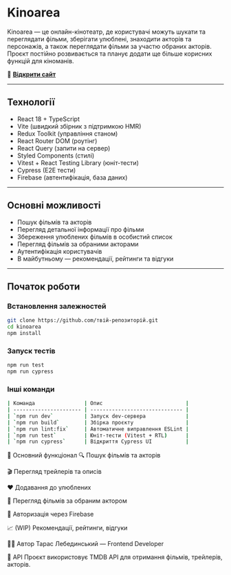 # Kinoarea

Kinoarea — це онлайн-кінотеатр, де користувачі можуть шукати та переглядати фільми, зберігати улюблені, знаходити акторів та персонажів, а також переглядати фільми за участю обраних акторів. Проєкт постійно розвивається та планує додати ще більше корисних функцій для кіноманів.

📌 **[Відкрити сайт](https://kinoarea-taras-projects-253d75a7.vercel.app/)**

---

## Технології

- React 18 + TypeScript  
- Vite (швидкий збірник з підтримкою HMR)  
- Redux Toolkit (управління станом)  
- React Router DOM (роутінг)  
- React Query (запити на сервер)  
- Styled Components (стилі)  
- Vitest + React Testing Library (юнiт-тести)  
- Cypress (E2E тести)  
- Firebase (автентифікація, база даних)  

---

## Основні можливості

- Пошук фільмів та акторів  
- Перегляд детальної інформації про фільми  
- Збереження улюблених фільмів в особистий список  
- Перегляд фільмів за обраними акторами  
- Аутентифікація користувачів  
- В майбутньому — рекомендації, рейтинги та відгуки  

---

## Початок роботи

### Встановлення залежностей

```bash
git clone https://github.com/твій-репозиторій.git
cd kinoarea
npm install
```

### Запуск тестів
```bash
npm run test
npm run cypress
```
### Інші команди

```bash
| Команда                | Опис                           |
| ---------------------- | ------------------------------ |
| `npm run dev`          | Запуск dev-сервера             |
| `npm run build`        | Збірка проєкту                 |
| `npm run lint:fix`     | Автоматичне виправлення ESLint |
| `npm run test`         | Юніт-тести (Vitest + RTL)      |
| `npm run cypress`      | Відкриття Cypress UI           |
```
🧰 Основний функціонал
🔍 Пошук фільмів та акторів

🎬 Перегляд трейлерів та описів

❤️ Додавання до улюблених

👤 Перегляд фільмів за обраним актором

🔐 Авторизація через Firebase

📈 (WIP) Рекомендації, рейтинги, відгуки


🧑‍💻 Автор
Тарас Лебединський — Frontend Developer

🔗 API
Проєкт використовує TMDB API для отримання фільмів, трейлерів, акторів.
